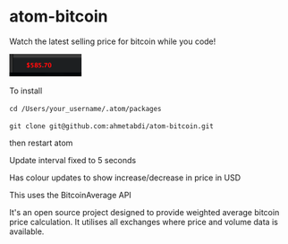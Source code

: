 atom-bitcoin
============

Watch the latest selling price for bitcoin while you code!

![](screenshot.png)

To install

`` cd /Users/your_username/.atom/packages ``

`` git clone git@github.com:ahmetabdi/atom-bitcoin.git ``

then restart atom


Update interval fixed to 5 seconds

Has colour updates to show increase/decrease in price in USD

This uses the BitcoinAverage API

 It's an open source project designed to provide weighted average bitcoin price calculation. It utilises all exchanges where price and volume data is available.
